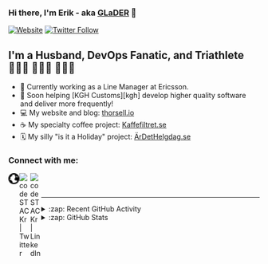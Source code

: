 ### Hi there, I'm Erik - aka [GLaDER][website] 👋

[![Website](https://img.shields.io/website?label=thorsell.io&style=for-the-badge&url=https%3A%2F%2Fthorsell.io)](https://thorsell.io)
[![Twitter Follow](https://img.shields.io/twitter/follow/erikthorsell?color=1DA1F2&logo=twitter&style=for-the-badge)](https://twitter.com/intent/follow?original_referer=https%3A%2F%2Fgithub.com%2FcodeSTACKr&screen_name=erikthorsell)


## I'm a Husband, DevOps Fanatic, and Triathlete  🏊🏻‍♂️ 🚴🏻‍♂️ 🏃🏻‍♂️

 - 📱 Currently working as a Line Manager at Ericsson.
 - 🛃 Soon helping [KGH Customs][kgh] develop higher quality software and deliver more frequently!
 - 💻 My website and blog: [thorsell.io][website]
 - ☕ My specialty coffee project: [Kaffefiltret.se][kaffefiltret]
 - 🗓️ My silly "is it a Holiday" project: [ÄrDetHelgdag.se][ardethelgdag]

### Connect with me:

[<img align="left" alt="thorsell.io" width="22px" src="https://raw.githubusercontent.com/iconic/open-iconic/master/svg/globe.svg" />][website]
[<img align="left" alt="codeSTACKr | Twitter" width="22px" src="https://cdn.jsdelivr.net/npm/simple-icons@v3/icons/twitter.svg" />][twitter]
[<img align="left" alt="codeSTACKr | LinkedIn" width="22px" src="https://cdn.jsdelivr.net/npm/simple-icons@v3/icons/linkedin.svg" />][linkedin]

<br />
<br />

---


<details>
  <summary>:zap: Recent GitHub Activity</summary>
  
<!--START_SECTION:activity-->
1. 🎉 Merged PR [#3](https://github.com/ErikThorsell/erikthorsell.github.io/pull/3) in [ErikThorsell/erikthorsell.github.io](https://github.com/ErikThorsell/erikthorsell.github.io)
2. 🎉 Merged PR [#1](https://github.com/ErikThorsell/qmk_firmware/pull/1) in [ErikThorsell/qmk_firmware](https://github.com/ErikThorsell/qmk_firmware)
3. 💪 Opened PR [#1](https://github.com/ErikThorsell/qmk_firmware/pull/1) in [ErikThorsell/qmk_firmware](https://github.com/ErikThorsell/qmk_firmware)
4. ❗️ Closed issue [#41](https://github.com/kaffefiltret-se/coffee_roaster_scrapers/issues/41) in [kaffefiltret-se/coffee_roaster_scrapers](https://github.com/kaffefiltret-se/coffee_roaster_scrapers)
5. ❗️ Opened issue [#41](https://github.com/kaffefiltret-se/coffee_roaster_scrapers/issues/41) in [kaffefiltret-se/coffee_roaster_scrapers](https://github.com/kaffefiltret-se/coffee_roaster_scrapers)
<!--END_SECTION:activity-->

</details>

<details>
  <summary>:zap: GitHub Stats</summary>

  <img align="left" alt="ErikThorsell's GitHub Stats" src="https://github-readme-stats.vercel.app/api?username=erikthorsell" />

</details>

[website]: https://thorsell.io
[twitter]: https://twitter.com/erikthorsell
[linkedin]: https://linkedin.com/in/thorsellerik
[kaffefiltret]: https://kaffefiltret.se
[ardethelgdag]: https://ärdethelgdag.se
